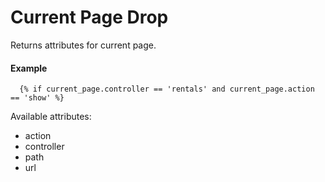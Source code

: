 # Current Page Drop

Returns attributes for current page.

#### Example

~~~ liquid
  {% if current_page.controller == 'rentals' and current_page.action == 'show' %}
~~~

Available attributes:

* action
* controller
* path
* url

